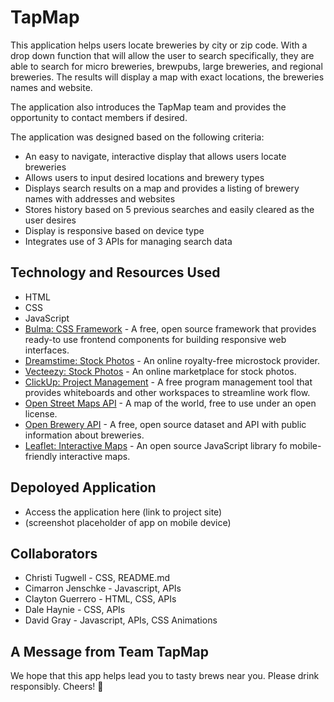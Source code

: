 # TapMap

This application helps users locate breweries by city or zip code. With a drop down function that will allow the user to search specifically, they are able to search for micro breweries, brewpubs, large breweries, and regional breweries. The results will display a map with exact locations, the breweries names and website. 

The application also introduces the TapMap team and provides the opportunity to contact members if desired. 

The application was designed based on the following criteria: 
- An easy to navigate, interactive display that allows users locate breweries
- Allows users to input desired locations and brewery types 
- Displays search results on a map and provides a listing of brewery names with addresses and websites
- Stores history based on 5 previous searches and easily cleared as the user desires
- Display is responsive based on device type
- Integrates use of 3 APIs for managing search data

## Technology and Resources Used 
- HTML
- CSS
- JavaScript
- [Bulma: CSS Framework](https://bulma.io/ "Bulma: CSS Framework") - A free, open source framework that provides ready-to use 
  frontend components for building responsive web interfaces. 
- [Dreamstime: Stock Photos](https://www.dreamstime.com/stock-photos/ "Dreamstime: Stock Photos") - An online royalty-free 
  microstock provider.
- [Vecteezy: Stock Photos](https://www.vecteezy.com/ "Vecteezy: Stock Photos") - An online marketplace for stock photos. 
- [ClickUp: Project Management](https://clickup.com/ "ClickUp: Project Management") - A free program management tool that 
  provides whiteboards and other workspaces to streamline work flow.  
- [Open Street Maps API](https://www.openstreetmap.org/ "Open Street Maps API") - A map of the world, free to use under an 
  open license. 
- [Open Brewery API](https://www.openbrewerydb.org/ "Open Brewery API") - A free, open source dataset and API with public 
  information about breweries. 
- [Leaflet: Interactive Maps](https://leafletjs.com/reference.html/ "Leaflet: Interactive Maps") - An open source JavaScript 
  library fo mobile-friendly interactive maps.

## Depoloyed Application
- Access the application here (link to project site)
-  (screenshot placeholder of app on mobile device)

## Collaborators
- Christi Tugwell - CSS, README.md
- Cimarron Jenschke - Javascript, APIs
- Clayton Guerrero - HTML, CSS, APIs
- Dale Haynie - CSS, APIs
- David Gray - Javascript, APIs, CSS Animations

## A Message from Team TapMap
We hope that this app helps lead you to tasty brews near you. Please drink responsibly. Cheers! 🍺 
